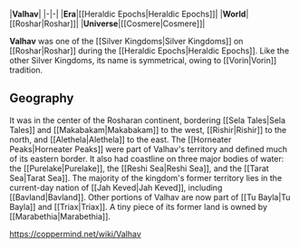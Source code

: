 |**Valhav**|
|-|-|
|**Era**|[[Heraldic Epochs\|Heraldic Epochs]]|
|**World**|[[Roshar\|Roshar]]|
|**Universe**|[[Cosmere\|Cosmere]]|

**Valhav** was one of the [[Silver Kingdoms\|Silver Kingdoms]] on [[Roshar\|Roshar]] during the [[Heraldic Epochs\|Heraldic Epochs]]. Like the other Silver Kingdoms, its name is symmetrical, owing to [[Vorin\|Vorin]] tradition.

## Geography
It was in the center of the Rosharan continent, bordering [[Sela Tales\|Sela Tales]] and [[Makabakam\|Makabakam]] to the west, [[Rishir\|Rishir]] to the north, and [[Alethela\|Alethela]] to the east. The [[Horneater Peaks\|Horneater Peaks]] were part of Valhav's territory and defined much of its eastern border. It also had coastline on three major bodies of water: the [[Purelake\|Purelake]], the [[Reshi Sea\|Reshi Sea]], and the [[Tarat Sea\|Tarat Sea]].
The majority of the kingdom's former territory lies in the current-day nation of [[Jah Keved\|Jah Keved]], including [[Bavland\|Bavland]]. Other portions of Valhav are now part of [[Tu Bayla\|Tu Bayla]] and [[Triax\|Triax]]. A tiny piece of its former land is owned by [[Marabethia\|Marabethia]].



https://coppermind.net/wiki/Valhav